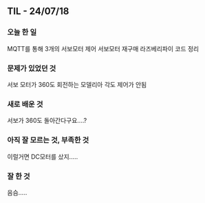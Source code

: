 ## TIL - 24/07/18

### 오늘 한 일

MQTT를 통해 3개의 서보모터 제어
서보모터 재구매
라즈베리파이 코드 정리

### 문제가 있었던 것

서보 모터가 360도 회전하는 모델리아 각도 제어가 안됨

### 새로 배운 것

서보가 360도 돌아간다구요....?

### 아직 잘 모르는 것, 부족한 것

이럴거면 DC모터를 샀지.....

### 잘 한 것

음슴.....
